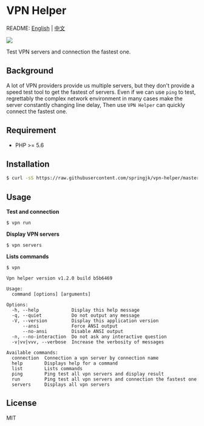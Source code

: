 # VPN Helper

README: [English](https://github.com/springjk/vpn-helper/blob/master/README.md) | [中文](https://github.com/springjk/vpn-helper/blob/master/README-zh.md)

![](http://oac57xnsh.bkt.clouddn.com/vpn-helper.png)

Test VPN servers and connection the fastest one.

## Background

A lot of VPN providers provide us multiple servers, but they don't provide a speed test tool to get the fastest of servers. Even if we can use `ping` to test, regrettably the complex network environment in many cases make the server constantly changing line delay, Then use `VPN Helper` can quickly connect the fastest one.

## Requirement

* PHP >= 5.6

## Installation

``` bash
$ curl -sS https://raw.githubusercontent.com/springjk/vpn-helper/master/installer | php
```

## Usage

**Test and connection**

``` shell
$ vpn run
```

**Display VPN servers**

``` shell
$ vpn servers
```

**Lists commands**

``` shell
$ vpn

Vpn helper version v1.2.0 build b5b6469

Usage:
  command [options] [arguments]

Options:
  -h, --help            Display this help message
  -q, --quiet           Do not output any message
  -V, --version         Display this application version
      --ansi            Force ANSI output
      --no-ansi         Disable ANSI output
  -n, --no-interaction  Do not ask any interactive question
  -v|vv|vvv, --verbose  Increase the verbosity of messages

Available commands:
  connection  Connection a vpn server by connection name
  help        Displays help for a command
  list        Lists commands
  ping        Ping test all vpn servers and display result
  run         Ping test all vpn servers and connection the fastest one
  servers     Displays all vpn servers
```

## License

MIT

